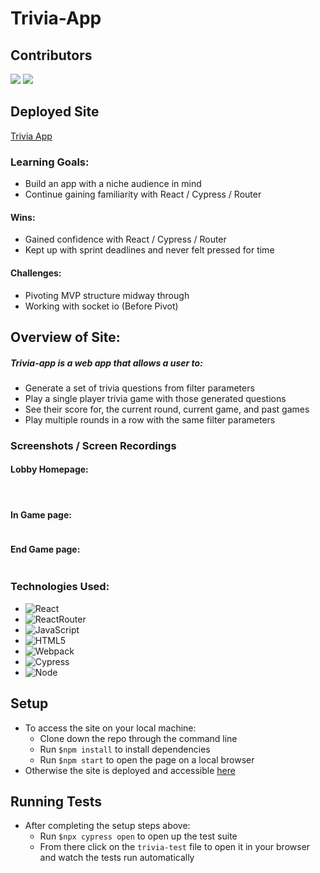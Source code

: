 # Trivia-App

## Contributors 

[<img src="https://img.shields.io/badge/LinkedIn-jackson--mcguire-informational?style=for-the-badge&labelColor=black&logo=linkedin&logoColor=0077b5&&color=0FBBD6"/>][linkedin2]
[<img src="https://img.shields.io/badge/Github-jacksonmcguire-informational?style=for-the-badge&labelColor=black&logo=github&color=8B0BD5"/>][github2]

<!--Personal Definitions -->
[linkedin2]: https://www.linkedin.com/in/jackson-m-66297b204/
[github2]: https://github.com/Jacksonmcguire

## Deployed Site

[Trivia App](https://metapi-app.herokuapp.com/)

### Learning Goals:
 * Build an app with a niche audience in mind
 * Continue gaining familiarity with React / Cypress / Router
#### Wins:
 * Gained confidence with React / Cypress / Router
 * Kept up with sprint deadlines and never felt pressed for time
#### Challenges:
 * Pivoting MVP structure midway through
 * Working with socket io (Before Pivot)

## Overview of Site:
##### Trivia-app is a web app that allows a user to:
  * Generate a set of trivia questions from filter parameters
  * Play a single player trivia game with those generated questions
  * See their score for, the current round, current game, and past games
  * Play multiple rounds in a row with the same filter parameters 

### Screenshots / Screen Recordings
#### Lobby Homepage:
![]()
![]()

#### In Game page:
![]()

#### End Game page:
![]()

### Technologies Used:
* ![React](https://camo.githubusercontent.com/4e4a3b5c3e9c00501ec866e2f2466c5a6032f838aca5f2cf3b14450e39e8a2f0/68747470733a2f2f696d672e736869656c64732e696f2f62616467652f72656163742532302d2532333230323332612e7376673f267374796c653d666f722d7468652d6261646765266c6f676f3d7265616374266c6f676f436f6c6f723d253233363144414642)
* ![ReactRouter](https://camo.githubusercontent.com/4f9d20f3a284d2f6634282f61f82a62e99ee9906537dc9859decfdc9efbb51ec/68747470733a2f2f696d672e736869656c64732e696f2f62616467652f52656163745f526f757465722d4341343234353f7374796c653d666f722d7468652d6261646765266c6f676f3d72656163742d726f75746572266c6f676f436f6c6f723d7768697465)
* ![JavaScript](https://img.shields.io/badge/javascript%20-%23323330.svg?&style=for-the-badge&logo=javascript&logoColor=%23F7DF1E)
* ![HTML5](https://img.shields.io/badge/html5%20-%23E34F26.svg?&style=for-the-badge&logo=html5&logoColor=white)
* ![Webpack](https://img.shields.io/badge/webpack%20-%238DD6F9.svg?&style=for-the-badge&logo=webpack&logoColor=black)
* ![Cypress](https://img.shields.io/badge/cypress-04C38E.svg?&style=for-the-badge&logo=cypress&logoColor=white)
* ![Node](https://img.shields.io/badge/node.js%20-%2343853D.svg?&style=for-the-badge&logo=node.js&logoColor=white)


## Setup
* To access the site on your local machine:
  * Clone down the repo through the command line
  * Run ```$npm install``` to install dependencies
  * Run ```$npm start``` to open the page on a local browser
* Otherwise the site is deployed and accessible [here]() 

## Running Tests
* After completing the setup steps above:
  * Run ```$npx cypress open``` to open up the test suite
  * From there click on the `trivia-test` file to open it in your browser and watch the tests run automatically
